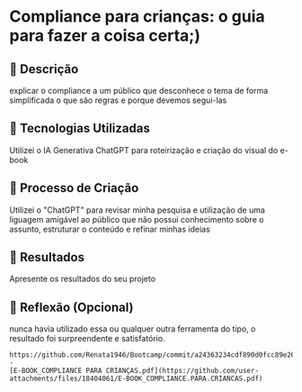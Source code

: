 # Compliance para crianças: o guia para fazer a coisa certa;)

## 📒 Descrição
explicar o compliance a um público que desconhece o tema de forma simplificada o que são regras e porque devemos segui-las

## 🤖 Tecnologias Utilizadas
Utilizei o IA Generativa ChatGPT para roteirização e criação do visual do e-book

## 🧐 Processo de Criação
Utilizei o "ChatGPT" para revisar minha pesquisa e utilização de uma liguagem amigável ao público que não possui conhecimento sobre o assunto, estruturar o conteúdo e refinar minhas ideias 
## 🚀 Resultados
Apresente os resultados do seu projeto

## 💭 Reflexão (Opcional)
nunca havia utilizado essa ou qualquer outra ferramenta do tipo, o resultado foi surpreendente e satisfatório.
```
https://github.com/Renata1946/Bootcamp/commit/a24363234cdf890d0fcc89e26515d2ff125506d7
-
[E-BOOK_COMPLIANCE PARA CRIANÇAS.pdf](https://github.com/user-attachments/files/18404061/E-BOOK_COMPLIANCE.PARA.CRIANCAS.pdf)


